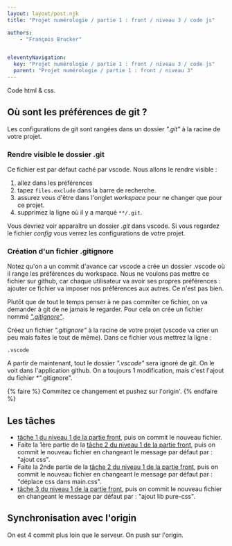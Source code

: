 ```yaml
---
layout: layout/post.njk
title: "Projet numérologie / partie 1 : front / niveau 3 / code js"

authors:
    - "François Brucker"


eleventyNavigation:
  key: "Projet numérologie / partie 1 : front / niveau 3 / code js"
  parent: "Projet numérologie / partie 1 : front / niveau 3"
---
```


<!-- début résumé -->

Code html & css.

<!-- fin résumé -->

## Où sont les préférences de git ?

Les configurations de git sont rangées dans un dossier *".git"* à la racine de votre projet.

### Rendre visible le dossier .git

Ce fichier est par défaut caché par vscode. Nous allons le rendre visible :

1. allez dans les préférences
2. tapez `files.exclude` dans la barre de recherche.
3. assurez vous d'être dans l'onglet *workspace* pour ne changer que pour ce projet.
4. supprimez la ligne où il y a marqué `**/.git`.

Vous devriez voir apparaître un dossier *.git* dans vscode. Si vous regardez le fichier *config* vous verrez les configurations de votre projet.

### Création d'un fichier .gitignore

Notez qu'on a un commit d'avance car vscode a crée un dossier .vscode où il range les préférences du workspace. Nous ne voulons pas mettre ce fichier sur github, car chaque utilisateur va avoir ses propres préférences : ajouter ce fichier va imposer nos préférences aux autres. Ce n'est pas bien.

Plutôt que de tout le temps penser à ne pas commiter ce fichier, on va demander à git de ne jamais le regarder. Pour cela on crée un fichier nommé [*".gitignore"*](https://docs.github.com/en/get-started/getting-started-with-git/ignoring-files).

Créez un fichier *".gitignore"* à la racine de votre projet (vscode va crier un peu mais faites le tout de même). Dans ce fichier vous mettrez la ligne :

```text
.vscode
```

A partir de maintenant, tout le dossier *".vscode"* sera ignoré de git. On le voit dans l'application github. On a toujours 1 modification, mais c'est l'ajout du fichier *".gitignore".

{% faire %}
Commitez ce changement et pushez sur l'origin'.
{% endfaire %}

## Les tâches

* [tâche 1 du niveau 1 de la partie front](../../niveau-1/3-html_css#tache-1), puis on commit le nouveau fichier.
* Faite la 1ère partie de la [tâche 2 du niveau 1 de la partie front](../../niveau-1/3-html_css#tache-2.1), puis on commit le nouveau fichier en changeant le message par défaut par : "ajout css".
* Faite la 2nde partie de la [tâche 2 du niveau 1 de la partie front](../../niveau-1/3-html_css#tache-2.2), puis on commit le nouveau fichier en changeant le message par défaut par : "déplace css dans main.css".
* [tâche 3 du niveau 1 de la partie front](../../niveau-1/3-html_css#tache-3), puis on commit le nouveau fichier en changeant le message par défaut par : "ajout lib pure-css".

## Synchronisation avec l'origin

On est 4 commit plus loin que le serveur. On push sur l'origin.
